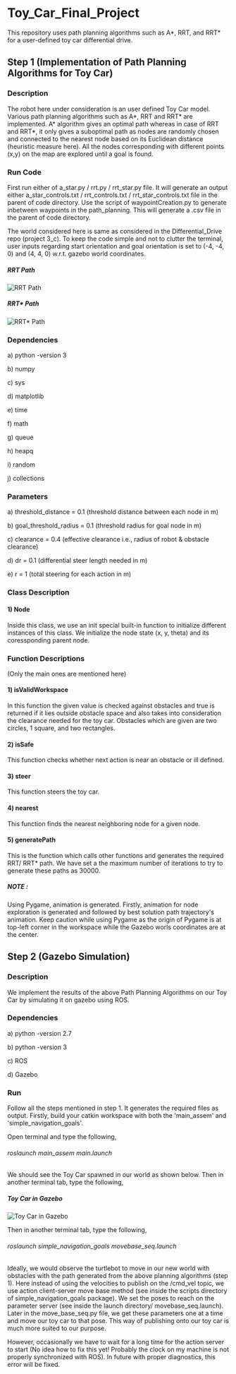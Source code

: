 # Toy_Car_Final_Project
This repository uses path planning algorithms such as A*, RRT, and RRT* for a user-defined toy car differential drive.

## Step 1 (Implementation of Path Planning Algorithms for Toy Car)

### Description
The robot here under consideration is an user defined Toy Car model. Various path planning algorithms such as A*, RRT and RRT* are implemented. A* algorithm gives an optimal path whereas in case of RRT and RRT*, it only gives a suboptimal path as nodes are randomly chosen and connected to the nearest node based on its Euclidean distance (heuristic measure here). All the nodes corresponding with different points (x,y) on the map are explored until a goal is found.

### Run Code
First run either of a_star.py / rrt.py / rrt_star.py file. It will generate an output either a_star_controls.txt / rrt_controls.txt / rrt_star_controls.txt file in the parent of code directory. Use the script of waypointCreation.py to generate inbetween waypoints in the path_planning. This will generate a .csv file in the parent of code directory.

The world considered here is same as considered in the Differential_Drive repo (project 3_c). To keep the code simple and not to clutter the terminal, user inputs regarding start orientation and goal orientation is set to (-4, -4, 0) and (4, 4, 0) w.r.t. gazebo world coordinates. 

##### RRT Path
![RRT Path](images/RRT.png)

##### RRT* Path
![RRT* Path](images/RRTstar.png)

### Dependencies
a) python -version 3

b) numpy

c) sys

d) matplotlib

e) time

f) math

g) queue

h) heapq

i) random

j) collections

### Parameters
a) threshold_distance = 0.1 (threshold distance between each node in m)

b) goal_threshold_radius = 0.1 (threshold radius for goal node in m)

c) clearance = 0.4 (effective clearance i.e., radius of robot & obstacle clearance)

d) dr = 0.1 (differential steer length needed in m)

e) r = 1 (total steering for each action in m)

### Class Description
#### 1) Node
Inside this class, we use an init special built-in function to initialize different instances of this class. We initialize the node state (x, y, theta) and its coressponding parent node.  

### Function Descriptions 
(Only the main ones are mentioned here)
#### 1) isValidWorkspace
In this function the given value is checked against obstacles and true is returned if it lies outside obstacle space and also takes into consideration the clearance needed for the toy car. Obstacles which are given are two circles, 1 square, and two rectangles.

#### 2) isSafe
This function checks whether next action is near an obstacle or ill defined.

#### 3) steer
This function steers the toy car.

#### 4) nearest
This function finds the nearest neighboring node for a given node.

#### 5) generatePath
This is the function which calls other functions and generates the required RRT/ RRT* path. We have set a the maximum number of iterations to try to generate these paths as 30000.  

##### NOTE :
Using Pygame, animation is generated. Firstly, animation for node exploration is generated and followed by best solution path trajectory's animation. Keep caution while using Pygame as the origin of Pygame is at top-left corner in the workspace while the Gazebo worls coordinates are at the center.  

## Step 2 (Gazebo Simulation)

### Description
We implement the results of the above Path Planning Algorithms on our Toy Car by simulating it on gazebo using ROS.

### Dependencies
a) python -version 2.7

b) python -version 3

c) ROS

d) Gazebo

### Run 

Follow all the steps mentioned in step 1. It generates the required files as output. Firstly, build your catkin workspace with both the 'main_assem' and 'simple_navigation_goals'. 

Open terminal and type the following, 

###### roslaunch main_assem main.launch

We should see the Toy Car spawned in our world as shown below. Then in another terminal tab, type the following, 

##### Toy Car in Gazebo
![Toy Car in Gazebo](images/Toy_car_spawned_in_world.png)

Then in another terminal tab, type the following,

###### roslaunch simple_navigation_goals movebase_seq.launch

Ideally, we would observe the turtlebot to move in our new world with obstacles with the path generated from the above planning algorithms (step 1). Here instead of using the velocities to publish on the /cmd_vel topic, we use action client-server move base method (see inside the scripts directory of simple_navigation_goals package). We set the poses to reach on the parameter server (see inside the launch directory/ movebase_seq.launch). Later in the move_base_seq.py file, we get these parameters one at a time and move our toy car to that pose. This way of publishing onto our toy car is much more suited to our purpose. 

However, occasionally we have to wait for a long time for the action server to start (No idea how to fix this yet! Probably the clock on my machine is not properly synchronized with ROS). In future with proper diagnostics, this error will be fixed.
